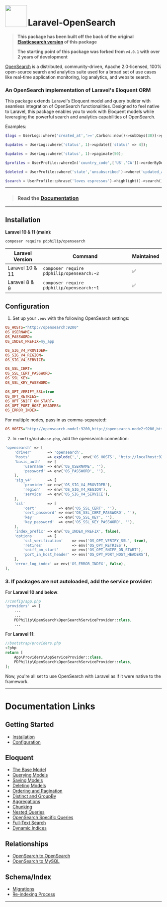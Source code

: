 <img align="left" width="70" height="70" src="https://cdn.snipform.io/pdphilip/opensearch/laravel_opensearch.png">

# Laravel-OpenSearch

> **This package has been built off the back of the original [Elasticsearch version](https://github.com/pdphilip/laravel-elasticsearch) of this package**
>
> **The starting point of this package was forked from `v4.0.1` with over 2 years of development**

[OpenSearch](https://opensearch.net/) is a distributed, community-driven, Apache 2.0-licensed, 100% open-source search and analytics suite used for a broad set of use cases like real-time application monitoring, log analytics, and website
search.

### An OpenSearch implementation of Laravel's Eloquent ORM

This package extends Laravel's Eloquent model and query builder with seamless integration of OpenSearch functionalities. Designed to feel native to Laravel, this package enables you to work with Eloquent models while leveraging the
powerful search and analytics capabilities of OpenSearch.

Examples:

```php
$logs = UserLog::where('created_at','>=',Carbon::now()->subDays(30))->get();
```

```php
$updates = UserLog::where('status', 1)->update(['status' => 4]);
```

```php
$updates = UserLog::where('status', 1)->paginate(50);
```

```php
$profiles = UserProfile::whereIn('country_code',['US','CA'])->orderByDesc('last_login')->take(10)->get();
```

```php
$deleted = UserProfile::where('state','unsubscribed')->where('updated_at','<=',Carbon::now()->subDays(90))->delete();
```

```php
$search = UserProfile::phrase('loves espressos')->highlight()->search();
```

---
> ### Read the [Documentation](https://opensearch.pdphilip.com/)
---

## Installation

**Laravel 10 & 11 (main):**

```bash
composer require pdphilip/opensearch
```

| Laravel Version | Command                                    | Maintained |
|-----------------|--------------------------------------------|------------|
| Laravel 10 & 11 | `composer require pdphilip/opensearch:~2 ` | ✅          |
| Laravel 8 & 9   | `composer require pdphilip/opensearch:~1`  | ✅          |

## Configuration

1. Set up your `.env` with the following OpenSearch settings:

```ini
OS_HOSTS="http://opensearch:9200"
OS_USERNAME=
OS_PASSWORD=
OS_INDEX_PREFIX=my_app

OS_SIG_V4_PROVIDER=
OS_SIG_V4_REGION=
OS_SIG_V4_SERVICE=

OS_SSL_CERT=
OS_SSL_CERT_PASSWORD=
OS_SSL_KEY=
OS_SSL_KEY_PASSWORD=

OS_OPT_VERIFY_SSL=true
OS_OPT_RETRIES=
OS_OPT_SNIFF_ON_START=
OS_OPT_PORT_HOST_HEADERS=
OS_ERROR_INDEX=
```

For multiple nodes, pass in as comma-separated:

```ini
OS_HOSTS="http://opensearch-node1:9200,http://opensearch-node2:9200,http://opensearch-node3:9200"
```

2. In `config/database.php`, add the opensearch connection:

```php
'opensearch' => [
    'driver'       => 'opensearch',
    'hosts'        => explode(',', env('OS_HOSTS', 'http://localhost:9200')),
    'basic_auth'   => [
        'username' => env('OS_USERNAME', ''),
        'password' => env('OS_PASSWORD', ''),
    ],
    'sig_v4'       => [
        'provider' => env('OS_SIG_V4_PROVIDER'),
        'region'   => env('OS_SIG_V4_REGION'),
        'service'  => env('OS_SIG_V4_SERVICE'),
    ],
    'ssl'          => [
        'cert'          => env('OS_SSL_CERT', ''),
        'cert_password' => env('OS_SSL_CERT_PASSWORD', ''),
        'key'           => env('OS_SSL_KEY', ''),
        'key_password'  => env('OS_SSL_KEY_PASSWORD', ''),
    ],
    'index_prefix' => env('OS_INDEX_PREFIX', false),
    'options'      => [
        'ssl_verification'    => env('OS_OPT_VERIFY_SSL', true),
        'retires'             => env('OS_OPT_RETRIES'),
        'sniff_on_start'      => env('OS_OPT_SNIFF_ON_START'),
        'port_in_host_header' => env('OS_OPT_PORT_HOST_HEADERS'),
    ],
    'error_log_index' => env('OS_ERROR_INDEX', false),
],
```

### 3. If packages are not autoloaded, add the service provider:

For **Laravel 10 and below**:

```php
//config/app.php
'providers' => [
    ...
    ...
    PDPhilip\OpenSearch\OpenSearchServiceProvider::class,
    ...

```

For **Laravel 11**:

```php
//bootstrap/providers.php
<?php
return [
    App\Providers\AppServiceProvider::class,
    PDPhilip\OpenSearch\OpenSearchServiceProvider::class,
];
```

Now, you're all set to use OpenSearch with Laravel as if it were native to the framework.

---

# Documentation Links

## Getting Started

- [Installation](https://opensearch.pdphilip.com/#installation)
- [Configuration](https://opensearch.pdphilip.com/#configuration)

## Eloquent

- [The Base Model](https://opensearch.pdphilip.com/the-base-model)
- [Querying Models](https://opensearch.pdphilip.com/querying-models)
- [Saving Models](https://opensearch.pdphilip.com/saving-models)
- [Deleting Models](https://opensearch.pdphilip.com/deleting-models)
- [Ordering and Pagination](https://opensearch.pdphilip.com/ordering-and-pagination)
- [Distinct and GroupBy](https://opensearch.pdphilip.com/distinct)
- [Aggregations](https://opensearch.pdphilip.com/aggregation)
- [Chunking](https://opensearch.pdphilip.com/chunking)
- [Nested Queries](https://opensearch.pdphilip.com/nested-queries)
- [OpenSearch Specific Queries](https://opensearch.pdphilip.com/os-specific)
- [Full-Text Search](https://opensearch.pdphilip.com/full-text-search)
- [Dynamic Indices](https://opensearch.pdphilip.com/dynamic-indices)

## Relationships

- [OpenSearch to OpenSearch](https://opensearch.pdphilip.com/os-os)
- [OpenSearch to MySQL](https://opensearch.pdphilip.com/os-mysql)

## Schema/Index

- [Migrations](https://opensearch.pdphilip.com/migrations)
- [Re-indexing Process](https://opensearch.pdphilip.com/re-indexing)

---
